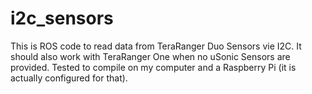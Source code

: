 # i2c_sensors
This is ROS code to read data from TeraRanger Duo Sensors vie I2C. It should also work with TeraRanger One when no uSonic Sensors are provided. Tested to compile on my computer and a Raspberry Pi (it is actually configured for that).

